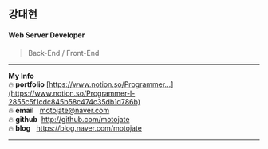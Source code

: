 ## 강대현
#### Web Server Developer 
> Back-End / Front-End
* * *
**My Info**  
:fire: **portfolio** [https://www.notion.so/Programmer...](https://www.notion.so/Programmer-l-2855c5f1cdc845b58c474c35db1d786b)  
:fire: **email**&nbsp;&nbsp;&nbsp;motojate@naver.com  
:fire: **github**&nbsp;&nbsp;http://github.com/motojate  
:fire: **blog**&nbsp;&nbsp;&nbsp;https://blog.naver.com/motojate  
* * *
